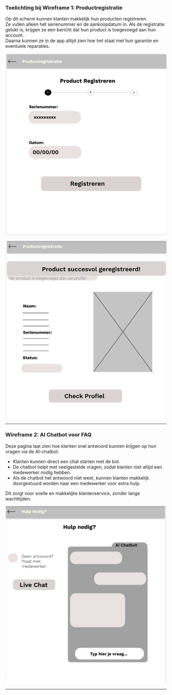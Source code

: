 ### Toelichting bij Wireframe 1: Productregistratie

Op dit scherm kunnen klanten makkelijk hun producten registreren.  
Ze vullen alleen het serienummer en de aankoopdatum in.
Als de registratie gelukt is, krijgen ze een bericht dat hun product is toegevoegd aan hun account.  
Daarna kunnen ze in de app altijd zien hoe het staat met hun garantie en eventuele reparaties.  

![Registeren1](Productregristratie1.png)


![Registeren2](Productregristatie2.png)

___
### Wireframe 2: AI Chatbot voor FAQ

Deze pagina laat zien hoe klanten snel antwoord kunnen krijgen op hun vragen via de AI-chatbot. 

- Klanten kunnen direct een chat starten met de bot.
- De chatbot helpt met veelgestelde vragen, zodat klanten niet altijd een medewerker nodig hebben.
- Als de chatbot het antwoord niet weet, kunnen klanten makkelijk doorgestuurd worden naar een medewerker voor extra hulp.

Dit zorgt voor snelle en makkelijke klantenservice, zonder lange wachttijden.

![Aichatbot](hulpnodig.png)

___
